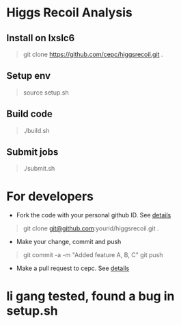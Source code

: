 # Higgs Recoil Analysis


## Install on lxslc6 
> git clone https://github.com/cepc/higgsrecoil.git . 

## Setup env

> source setup.sh 

## Build code

> ./build.sh

## Submit jobs

> ./submit.sh


# For developers

- Fork the code with your personal github ID. See [details](https://help.github.com/articles/fork-a-repo/)


> git clone git@github.com:yourid/higgsrecoil.git .

- Make your change, commit and push 

> git commit -a -m "Added feature A, B, C"
> git push

- Make a pull request to cepc. See [details](https://help.github.com/articles/using-pull-requests/)


# li gang tested, found a bug in setup.sh 
